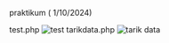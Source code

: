 praktikum ( 1/10/2024)

test.php
![test](https://github.com/user-attachments/assets/08c292fd-f046-4658-8f8c-843eddf81235)
tarikdata.php
![tarik data](https://github.com/user-attachments/assets/96ec7ba7-834c-487f-9a4a-9ef26b497b26)


